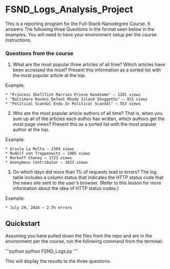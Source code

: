 # FSND_Logs_Analysis_Project


This is a reporting program for the Full-Stack-Nanodegree Course. It answers The following three Questions in the format seen below in the examples. You will need to have your environment setup per the course instructions.

### Questions from the course

  1. What are the most popular three articles of all time? Which articles have been accessed the most? Present this information as a sorted list with the most popular article at the top.

  Example:

    * "Princess Shellfish Marries Prince Handsome" — 1201 views
    * "Baltimore Ravens Defeat Rhode Island Shoggoths" — 915 views
    * "Political Scandal Ends In Political Scandal" — 553 views

  2. Who are the most popular article authors of all time? That is, when you sum up all of the articles each author has written, which authors get the most page views? Present this as a sorted list with the most popular author at the top.

  Example:

    * Ursula La Multa — 2304 views
    * Rudolf von Treppenwitz — 1985 views
    * Markoff Chaney — 1723 views
    * Anonymous Contributor — 1023 views

  3. On which days did more than 1% of requests lead to errors? The log table includes a column status that indicates the HTTP status code that the news site sent to the user's browser. (Refer to this lesson for more information about the idea of HTTP status codes.)

  Example:

    * July 29, 2016 — 2.5% errors

## Quickstart

Assuming you have pulled down the files from the repo and are in the environment per the course, run the following command from the terminal:

'''python
python FSND_Logs.py
'''

This will display the results to the three questions.
